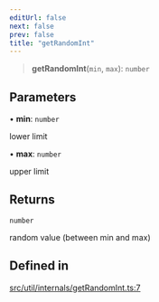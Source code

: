 ```yaml
---
editUrl: false
next: false
prev: false
title: "getRandomInt"
---
```


> **getRandomInt**(`min`, `max`): `number`

## Parameters

• **min**: `number`

lower limit

• **max**: `number`

upper limit

## Returns

`number`

random value (between min and max)

## Defined in

[src/util/internals/getRandomInt.ts:7](https://github.com/fabricjs/fabric.js/blob/v6.0.0-rc4/src/util/internals/getRandomInt.ts#L7)
